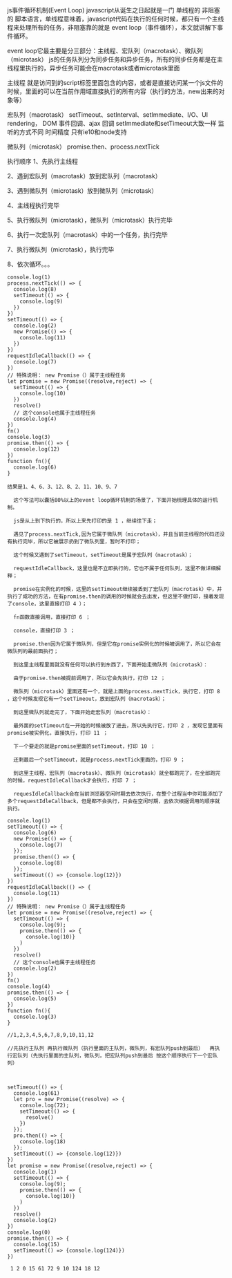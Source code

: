 js事件循环机制(Event Loop)
  javascript从诞生之日起就是一门  单线程的  非阻塞的  脚本语言，单线程意味着，javascript代码在执行的任何时候，都只有一个主线程来处理所有的任务，非阻塞靠的就是 event loop（事件循环），本文就讲解下事件循环。

event loop它最主要是分三部分：主线程、宏队列（macrotask）、微队列（microtask）
  js的任务队列分为同步任务和异步任务，所有的同步任务都是在主线程里执行的，异步任务可能会在macrotask或者microtask里面

  主线程
    就是访问到的script标签里面包含的内容，或者是直接访问某一个js文件的时候，里面的可以在当前作用域直接执行的所有内容（执行的方法，new出来的对象等）

  宏队列（macrotask）
    setTimeout、setInterval、setImmediate、I/O、UI rendering， DOM 事件回调、ajax 回调
    setImmediate和setTimeout大致一样 监听的方式不同 时间精度 只有ie10和node支持

  微队列（microtask）
    promise.then、process.nextTick

执行顺序
  1、先执行主线程

  2、遇到宏队列（macrotask）放到宏队列（macrotask）

  3、遇到微队列（microtask）放到微队列（microtask）

  4、主线程执行完毕

  5、执行微队列（microtask），微队列（microtask）执行完毕

  6、执行一次宏队列（macrotask）中的一个任务，执行完毕

  7、执行微队列（microtask），执行完毕

  8、依次循环。。。

    console.log(1)
    process.nextTick(() => {
      console.log(8)
      setTimeout(() => {
        console.log(9)
      })
    })
    setTimeout(() => {
      console.log(2)
      new Promise(() => {
        console.log(11)
      })
    })
    requestIdleCallback(() => {
      console.log(7)
    })
    // 特殊说明： new Promise（）属于主线程任务
    let promise = new Promise((resolve,reject) => {
      setTimeout(() => {
        console.log(10)
      })
      resolve()
      // 这个console也属于主线程任务
      console.log(4)
    })
    fn()
    console.log(3)
    promise.then(() => {
      console.log(12)
    })
    function fn(){
      console.log(6)
    } 

    结果是1、4、6、3、12、8、2、11、10、9、7

      这个写法可以囊括80%以上的event loop循环机制的场景了，下面开始梳理具体的运行机制。

      js是从上到下执行的，所以上来先打印的是 1 ，继续往下走；

      遇见了process.nextTick,因为它属于微队列（microtask），并且当前主线程的代码还没有执行完毕，所以它被展示扔到了微队列里，暂时不打印；

      这个时候又遇到了setTimeout，setTimeout是属于宏队列（macrotask）；

      requestIdleCallback，这里也是不立即执行的，它也不属于任何队列，这里不做详细解释；

      promise在实例化的时候，这里的setTimeout继续被丢到了宏队列（macrotask）中，并执行了成功的方法，在有promise.then的调用的时候就会去出发，但这里不做打印，接着发现了console，这里直接打印 4 ）；

      fn函数直接调用，直接打印 6 ；

      console，直接打印 3 ；

      promise.then因为它属于微队列，但是它在promise实例化的时候被调用了，所以它会在微队列的最前面执行；

      到这里主线程里面就没有任何可以执行到东西了，下面开始走微队列（microtask）：

      由于promise.then被提前调用了，所以它会先执行，打印 12 ；

      微队列（microtask）里面还有一个，就是上面的process.nextTick，执行它，打印 8 ，这个时候发现它有一个setTimeout，放到宏队列（macrotask）；

      到这里微队列就走完了，下面开始走宏队列（macrotask）：

      最外面的setTimeout在一开始的时候被放了进去，所以先执行它，打印 2 ，发现它里面有promise被实例化，直接执行，打印 11 ；

      下一个要走的就是promise里面的setTimeout，打印 10 ；

      还剩最后一个setTimeout，就是process.nextTick里面的，打印 9 ；

      到这里主线程、宏队列（macrotask）、微队列（microtask）就全都跑完了，在全部跑完的时候，requestIdleCallback才会执行，打印 7 ；

      requesIdleCallback会在当前浏览器空闲时期去依次执行，在整个过程当中你可能添加了多个requestIdleCallback，但是都不会执行，只会在空闲时期，去依次根据调用的顺序就执行。

    console.log(1)
    setTimeout(() => {
      console.log(6)
      new Promise(() => {
        console.log(7)
      });
      promise.then(() => {
        console.log(8)
      });
      setTimeout(() => {console.log(12)})
    })
    requestIdleCallback(() => {
      console.log(11)
    })
    // 特殊说明： new Promise（）属于主线程任务
    let promise = new Promise((resolve,reject) => {
      setTimeout(() => {
        console.log(9);
        promise.then(() => {
          console.log(10)}
        )
      })
      resolve()
      // 这个console也属于主线程任务
      console.log(2)
    })
    fn()
    console.log(4)
    promise.then(() => {
      console.log(5)
    })
    function fn(){
      console.log(3)
    } 

    //1,2,3,4,5,6,7,8,9,10,11,12

    //先执行主队列 再执行微队列（执行里面的主队列，微队列，有宏队列push到最后）  再执行宏队列（先执行里面的主队列，微队列，把宏队列push到最后 按这个顺序执行下一个宏队列） 


    
    setTimeout(() => {
      console.log(61)
      let pro = new Promise((resolve) => {
        console.log(72);
        setTimeout(() => {
          resolve()
        })
      });
      pro.then(() => {
        console.log(18)
      });
      setTimeout(() => {console.log(12)})
    })
    let promise = new Promise((resolve,reject) => {
      console.log(1)
      setTimeout(() => {
        console.log(9);
        promise.then(() => {
          console.log(10)}
        )
      })
      resolve()
      console.log(2)
    })
    console.log(0)
    promise.then(() => {
      console.log(15)
      setTimeout(() => {console.log(124)})
    })

     1 2 0 15 61 72 9 10 124 18 12   